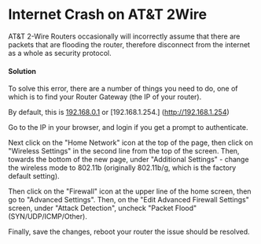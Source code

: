 # Internet Crash on AT&T 2Wire
AT&T 2-Wire Routers occasionally will incorrectly assume that there are packets that are flooding the router, therefore disconnect from the internet as a whole as security protocol.

#### Solution
To solve this error, there are a number of things you need to do, one of which is to find your Router Gateway (the IP of your router).

By default, this is [192.168.0.1](http://192.168.0.1) or [192.168.1.254.] (http://192.168.1.254)

Go to the IP in your browser, and login if you get a prompt to authenticate.

Next click on the "Home Network" icon at the top of the page, then click on "Wireless Settings" in the second line from the top of the screen. Then, towards the bottom of the new page, under "Additional Settings" - change the wireless mode to 802.11b (originally 802.11b/g, which is the factory default setting).

Then click on the "Firewall" icon at the upper line of the home screen, then go to "Advanced Settings". Then, on the "Edit Advanced Firewall Settings" screen, under "Attack Detection", uncheck "Packet Flood" (SYN/UDP/ICMP/Other).

Finally, save the changes, reboot your router the issue should be resolved.


